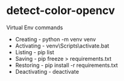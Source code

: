 # detect-color-opencv

Virtual Env commands

- Creating - python -m venv venv
- Activating - venv\Scripts\activate.bat
- Listing - pip list
- Saving - pip freeze > requirements.txt
- Restoring - pip install -r requirements.txt
- Deactivating - deactivate